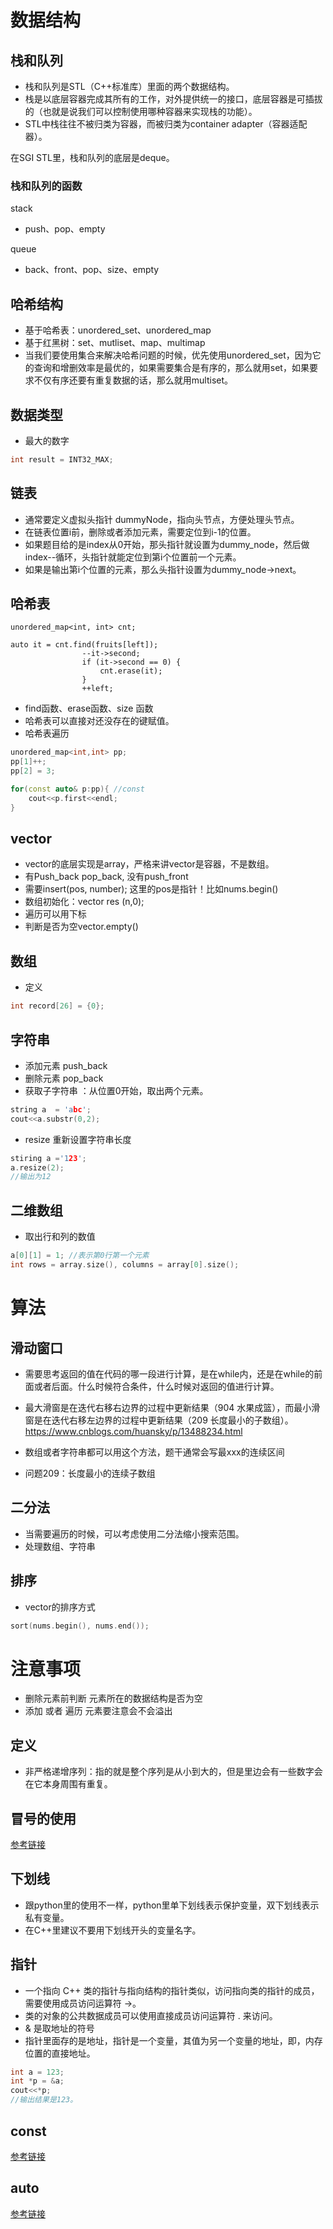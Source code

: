

# 数据结构

## 栈和队列
- 栈和队列是STL（C++标准库）里面的两个数据结构。
- 栈是以底层容器完成其所有的工作，对外提供统一的接口，底层容器是可插拔的（也就是说我们可以控制使用哪种容器来实现栈的功能）。
- STL中栈往往不被归类为容器，而被归类为container adapter（容器适配器）。


在SGI STL里，栈和队列的底层是deque。

### 栈和队列的函数
stack
- push、pop、empty

queue
- back、front、pop、size、empty


## 哈希结构
- 基于哈希表：unordered_set、unordered_map
- 基于红黑树：set、mutliset、map、multimap
- 当我们要使用集合来解决哈希问题的时候，优先使用unordered_set，因为它的查询和增删效率是最优的，如果需要集合是有序的，那么就用set，如果要求不仅有序还要有重复数据的话，那么就用multiset。


## 数据类型
- 最大的数字
```cpp
int result = INT32_MAX;
```

## 链表
- 通常要定义虚拟头指针 dummyNode，指向头节点，方便处理头节点。
- 在链表位置i前，删除或者添加元素，需要定位到i-1的位置。
- 如果题目给的是index从0开始，那头指针就设置为dummy_node，然后做index--循环，头指针就能定位到第i个位置前一个元素。
- 如果是输出第i个位置的元素，那么头指针设置为dummy_node->next。

## 哈希表
```
unordered_map<int, int> cnt;

auto it = cnt.find(fruits[left]);
                --it->second;
                if (it->second == 0) {
                    cnt.erase(it);
                }
                ++left;

```
- find函数、erase函数、size 函数
- 哈希表可以直接对还没存在的键赋值。
- 哈希表遍历

```cpp
unordered_map<int,int> pp;
pp[1]++;
pp[2] = 3;

for(const auto& p:pp){ //const
    cout<<p.first<<endl;
}

```

## vector
- vector的底层实现是array，严格来讲vector是容器，不是数组。
- 有Push_back pop_back, 没有push_front
- 需要insert(pos, number);  这里的pos是指针！比如nums.begin()
- 数组初始化：vector<int> res (n,0);
- 遍历可以用下标
- 判断是否为空vector.empty()


## 数组
- 定义
```cpp
int record[26] = {0};
```

## 字符串
- 添加元素 push_back
- 删除元素 pop_back
- 获取子字符串 ：从位置0开始，取出两个元素。
```cpp
string a  = 'abc';
cout<<a.substr(0,2);
```

- resize 重新设置字符串长度
```cpp
stiring a ='123';
a.resize(2);
//输出为12
```


## 二维数组

- 取出行和列的数值
```cpp
a[0][1] = 1; //表示第0行第一个元素
int rows = array.size(), columns = array[0].size();
```


# 算法
## 滑动窗口
- 需要思考返回的值在代码的哪一段进行计算，是在while内，还是在while的前面或者后面。什么时候符合条件，什么时候对返回的值进行计算。
- 最大滑窗是在迭代右移右边界的过程中更新结果（904 水果成篮），而最小滑窗是在迭代右移左边界的过程中更新结果（209 长度最小的子数组）。
https://www.cnblogs.com/huansky/p/13488234.html
- 数组或者字符串都可以用这个方法，题干通常会写最xxx的连续区间

- 问题209：长度最小的连续子数组

## 二分法
- 当需要遍历的时候，可以考虑使用二分法缩小搜索范围。
- 处理数组、字符串


## 排序
- vector的排序方式
```cpp
sort(nums.begin(), nums.end());
```

# 注意事项
- 删除元素前判断 元素所在的数据结构是否为空
- 添加 或者 遍历 元素要注意会不会溢出

## 定义
- 非严格递增序列：指的就是整个序列是从小到大的，但是里边会有一些数字会在它本身周围有重复。

## 冒号的使用
[参考链接](https://blog.csdn.net/weixin_41194129/article/details/109642051?spm=1001.2101.3001.6650.1&utm_medium=distribute.pc_relevant.none-task-blog-2%7Edefault%7ECTRLIST%7ERate-1-109642051-blog-100737875.235%5Ev39%5Epc_relevant_yljh&depth_1-utm_source=distribute.pc_relevant.none-task-blog-2%7Edefault%7ECTRLIST%7ERate-1-109642051-blog-100737875.235%5Ev39%5Epc_relevant_yljh&utm_relevant_index=2)

## 下划线
- 跟python里的使用不一样，python里单下划线表示保护变量，双下划线表示私有变量。
- 在C++里建议不要用下划线开头的变量名字。

## 指针
- 一个指向 C++ 类的指针与指向结构的指针类似，访问指向类的指针的成员，需要使用成员访问运算符 ->。
- 类的对象的公共数据成员可以使用直接成员访问运算符 . 来访问。
- & 是取地址的符号
- 指针里面存的是地址，指针是一个变量，其值为另一个变量的地址，即，内存位置的直接地址。

```cpp
int a = 123;
int *p = &a;
cout<<*p;
//输出结果是123。
```

## const 
[参考链接](https://www.cnblogs.com/wintergrass/archive/2011/04/15/2015020.html)

## auto
[参考链接](https://blog.csdn.net/WLFIGHTER/article/details/50412761)
